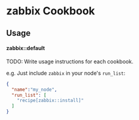 
zabbix Cookbook
===============

Usage
-----
#### zabbix::default
TODO: Write usage instructions for each cookbook.

e.g.
Just include `zabbix` in your node's `run_list`:

```json
{
  "name":"my_node",
  "run_list": [
    "recipe[zabbix::install]"
  ]
}
```

